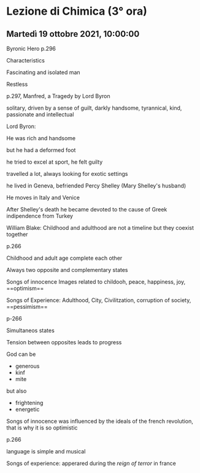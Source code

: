 #  Lezione di Chimica (3° ora)
## Martedì 19 ottobre 2021, 10:00:00


Byronic Hero p.296

Characteristics

Fascinating and isolated man

Restless

p.297, Manfred, a Tragedy by Lord Byron


solitary, driven by a sense of guilt, darkly handsome, tyrannical, kind, passionate and intellectual


Lord Byron:

He was rich and handsome

but he had a deformed foot

he tried to excel at sport, he felt guilty


travelled a lot, always looking for exotic settings


he lived in Geneva, befriended Percy Shelley (Mary Shelley's husband)


He moves in Italy and Venice


After Shelley's death he became devoted to the cause of Greek indipendence from Turkey


William Blake: Childhood and adulthood are not a timeline but they coexist together


p.266

Childhood and adult age complete each other

Always two opposite and complementary states


Songs of innocence Images related to childooh, peace, happiness, joy, ==optimism==

Songs of Experience: Adulthood, City, Civilitzation, corruption of society, ==pessimism==



p-266

Simultaneos states

Tension between opposites leads to progress


God can be 
* generous 
* kinf
* mite

but also

* frightening
* energetic

Songs of innocence was influenced by the ideals of the french revolution, that is why it is so optimistic

p.266

language is simple and musical


Songs of experience: apperared during the _reign of terror_ in france
<!--stackedit_data:
eyJoaXN0b3J5IjpbODQzNTY0MDAwLDI4NjUwNjQyMCwyMzQ4Mz
cxMjUsLTIwMTc0NDEwNTRdfQ==
-->